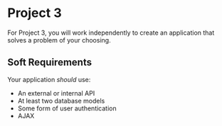 # Project 3

For Project 3, you will work independently to create
an application that solves a problem of your choosing.

## Soft Requirements

Your application *should* use:

- An external or internal API
- At least two database models
- Some form of user authentication
- AJAX
